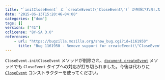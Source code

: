 ```yaml
---
title: "`initCloseEvent` と `createEvent(\'CloseEvent\')` が削除されました"
date: "2015-06-13T15:20:46-04:00"
categories: ["dom"]
tags: []
versions: ["41"]
cclicense: "BY-SA 3.0"
references:
    - url: "https://bugzilla.mozilla.org/show_bug.cgi?id=1161950"
      title: "Bug 1161950 - Remove support for createEvent(\"CloseEvent\") / initCloseEvent"
---
```

`CloseEvent.initCloseEvent` メソッドが削除され、[`document.createEvent`](https://developer.mozilla.org/docs/Web/API/Document/createEvent) メソッドでも `CloseEvent` タイプへの対応が打ち切られました。今後は代わりに [`CloseEvent`](https://developer.mozilla.org/docs/Web/API/CloseEvent/CloseEvent) コンストラクターを使ってください。
